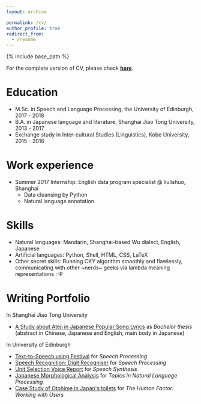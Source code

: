 ```yaml
---
layout: archive

permalink: /cv/
author_profile: true
redirect_from:
  - /resume
---
```


{% include base_path %}

For the complete version of CV, please check [**here**](http://shijieyao.github.io/files/cv.pdf).

Education
======
* M.Sc. in Speech and Language Processing, the University of Edinburgh, 2017 - 2018
* B.A. in Japanese language and literature, Shanghai Jiao Tong University, 2013 - 2017
* Exchange study in Inter-cultural Studies (Linguistics), Kobe University, 2015 - 2016

Work experience
======
* Summer 2017 Internship: English data program specialist @ liulishuo, Shanghai
  * Data cleansing by Python
  * Natural language annotation
  
Skills
======
* Natural languages: Mandarin, Shanghai-based Wu dialect, English, Japanese
* Artificial languages: Python, Shell, HTML, CSS, LaTeX
* Other secret skills: Running CKY algorithm smoothly and flawlessly, communicating with other ~nerds~ geeks via lambda meaning representations :-P

Writing Portfolio
======
In Shanghai Jiao Tong University
* [A Study about Ateji in Japanese Popular Song Lyrics](https://github.com/shijieyao/shijieyao.github.io/blob/master/files/ba_thesis.pdf) as _Bachelor thesis_ (abstract in Chinese, Japanese and English, main body in Japanese)

In University of Edinburgh
* [Text-to-Speech using Festival](https://github.com/shijieyao/shijieyao.github.io/blob/master/files/SP1.pdf) for _Speech Processing_
* [Speech Recognition: Digit Recogniser](https://github.com/shijieyao/shijieyao.github.io/blob/master/files/SP2.pdf) for _Speech Processing_
* [Unit Selection Voice Report](https://github.com/shijieyao/shijieyao.github.io/blob/master/files/SS.pdf) for _Speech Synthesis_
* [Japanese Morphological Analysis](https://github.com/shijieyao/shijieyao.github.io/blob/master/files/TNLP.pdf) for _Topics in Natural Language Processing_
* [Case Study of Otohime in Japan's toilets](https://github.com/shijieyao/shijieyao.github.io/blob/master/files/THF_case_study.pdf) for _The Human Factor: Working with Users_


<!--- Publications
======
  <ul>{% for post in site.publications %}
    {% include archive-single-cv.html %}
  {% endfor %}</ul>
  
Talks
======
  <ul>{% for post in site.talks %}
    {% include archive-single-talk-cv.html %}
  {% endfor %}</ul>
  
Teaching
======
  <ul>{% for post in site.teaching %}
    {% include archive-single-cv.html %}
  {% endfor %}</ul>
  
Service and leadership
======
* Currently signed in to 43 different slack teams
--->
